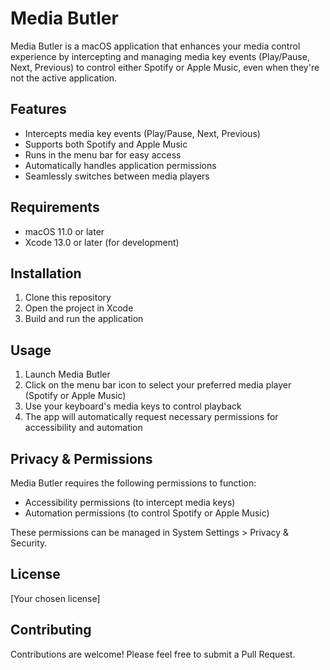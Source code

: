 # Media Butler

Media Butler is a macOS application that enhances your media control experience by intercepting and managing media key events (Play/Pause, Next, Previous) to control either Spotify or Apple Music, even when they're not the active application.

## Features

- Intercepts media key events (Play/Pause, Next, Previous)
- Supports both Spotify and Apple Music
- Runs in the menu bar for easy access
- Automatically handles application permissions
- Seamlessly switches between media players

## Requirements

- macOS 11.0 or later
- Xcode 13.0 or later (for development)

## Installation

1. Clone this repository
2. Open the project in Xcode
3. Build and run the application

## Usage

1. Launch Media Butler
2. Click on the menu bar icon to select your preferred media player (Spotify or Apple Music)
3. Use your keyboard's media keys to control playback
4. The app will automatically request necessary permissions for accessibility and automation

## Privacy & Permissions

Media Butler requires the following permissions to function:

- Accessibility permissions (to intercept media keys)
- Automation permissions (to control Spotify or Apple Music)

These permissions can be managed in System Settings > Privacy & Security.

## License

[Your chosen license]

## Contributing

Contributions are welcome! Please feel free to submit a Pull Request. 